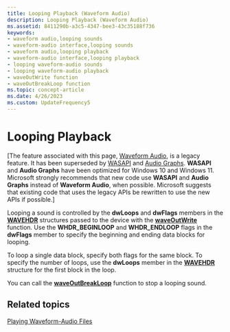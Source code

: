 ```yaml
---
title: Looping Playback (Waveform Audio)
description: Looping Playback (Waveform Audio)
ms.assetid: 8411290b-a3c5-4347-bee3-43c35188f736
keywords:
- waveform audio,looping sounds
- waveform-audio interface,looping sounds
- waveform audio,looping playback
- waveform-audio interface,looping playback
- looping waveform-audio sounds
- looping waveform-audio playback
- waveOutWrite function
- waveOutBreakLoop function
ms.topic: concept-article
ms.date: 4/26/2023
ms.custom: UpdateFrequency5
---
```


# Looping Playback

\[The feature associated with this page, [Waveform Audio](/windows/win32/multimedia/waveform-audio), is a legacy feature. It has been superseded by [WASAPI](/windows/win32/coreaudio/wasapi) and [Audio Graphs](/windows/uwp/audio-video-camera/audio-graphs). **WASAPI** and **Audio Graphs** have been optimized for Windows 10 and Windows 11. Microsoft strongly recommends that new code use **WASAPI** and **Audio Graphs** instead of **Waveform Audio**, when possible. Microsoft suggests that existing code that uses the legacy APIs be rewritten to use the new APIs if possible.\]

Looping a sound is controlled by the **dwLoops** and **dwFlags** members in the [**WAVEHDR**](/windows/win32/api/mmeapi/ns-mmeapi-wavehdr) structures passed to the device with the [**waveOutWrite**](/windows/win32/api/mmeapi/nf-mmeapi-waveoutwrite) function. Use the **WHDR\_BEGINLOOP** and **WHDR\_ENDLOOP** flags in the **dwFlags** member to specify the beginning and ending data blocks for looping.

To loop a single data block, specify both flags for the same block. To specify the number of loops, use the **dwLoops** member in the [**WAVEHDR**](/windows/win32/api/mmeapi/ns-mmeapi-wavehdr) structure for the first block in the loop.

You can call the [**waveOutBreakLoop**](/windows/win32/api/mmeapi/nf-mmeapi-waveoutbreakloop) function to stop a looping sound.

## Related topics

<dl> <dt>

[Playing Waveform-Audio Files](playing-waveform-audio-files.md)
</dt> </dl>

 

 
